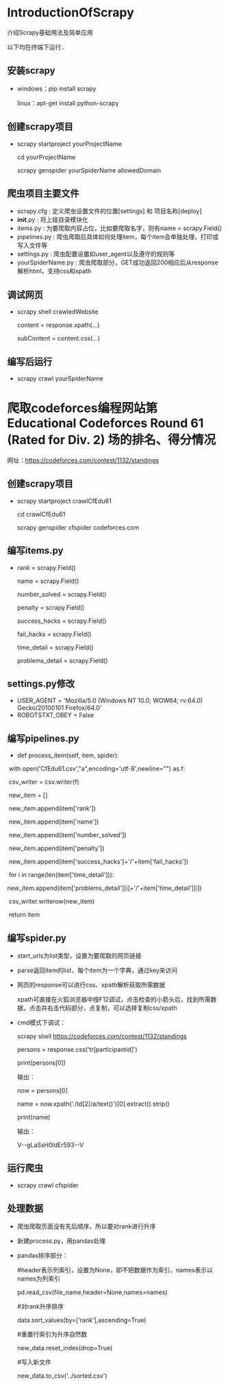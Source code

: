 # IntroductionOfScrapy
介绍Scrapy基础用法及简单应用

以下均在终端下运行..

## 安装scrapy

* windows：pip install scrapy

  linux：apt-get install python-scrapy
## 创建scrapy项目

* scrapy startproject yourProjectName

  cd yourProjectName

  scrapy genspider yourSpiderName allowedDomain

## 爬虫项目主要文件

* scrapy.cfg : 定义爬虫设置文件的位置[settings] 和 项目名称[deploy]
* __init__.py : 将上级目录模块化
* items.py : 为要爬取内容占位，比如要爬取名字，则有name = scrapy.Field()
* pipelines.py : 爬虫爬取后具体如何处理item，每个item会单独处理，打印或写入文件等
* settings.py : 爬虫配置设置如user_agent以及遵守的规则等
* yourSpiderName.py : 爬虫爬取部分，GET成功返回200相应后从response解析html，支持css和xpath

## 调试网页

* scrapy shell crawledWebsite

  content = response.xpath(...)

  subContent = content.css(...)

## 编写后运行

* scrapy crawl yourSpiderName

# 爬取codeforces编程网站第 Educational Codeforces Round 61 (Rated for Div. 2) 场的排名、得分情况
网址：https://codeforces.com/contest/1132/standings

## 创建scrapy项目

* scrapy startproject crawlCfEdu61

  cd crawlCfEdu61

  scrapy genspider cfspider codeforces.com

## 编写items.py

* rank = scrapy.Field() 

    name = scrapy.Field() 

    number_solved = scrapy.Field()

    penalty = scrapy.Field()

    success_hacks = scrapy.Field()

    fail_hacks = scrapy.Field()

    time_detail = scrapy.Field()

    problems_detail = scrapy.Field()

## settings.py修改

* USER_AGENT = 'Mozilla/5.0 (Windows NT 10.0; WOW64; rv:64.0) Gecko/20100101 Firefox/64.0'
* ROBOTSTXT_OBEY = False

## 编写pipelines.py

* def process_item(self, item, spider):

​        with open('CfEdu61.csv',"a",encoding='utf-8',newline="") as f:

​            csv_writer = csv.writer(f)

​            new_item = []

​            new_item.append(item['rank'])

​            new_item.append(item['name'])

​            new_item.append(item['number_solved'])

​            new_item.append(item['penalty'])

​            new_item.append(item['success_hacks']+'/'+item['fail_hacks'])

​            for i in range(len(item['time_detail'])):

​                new_item.append(item['problems_detail'][i]+'/'+item['time_detail'][i])

​            csv_writer.writerow(new_item)

​        return item

## 编写spider.py

* start_urls为list类型，设置为要爬取的网页链接

* parse返回item的list，每个item为一个字典，通过key来访问

* 网页的response可以进行css、xpath解析获取所需数据

  xpath可直接在火狐浏览器中按F12调试，点击检查的小箭头后，找到所需数据，点击并右击代码部分，点复制，可以选择复制css/xpath

* cmd模式下调试：

  scrapy shell https://codeforces.com/contest/1132/standings

  persons = response.css('tr[participantid]')

  print(persons[0])						

  输出：

  <Selector xpath='descendant-or-self::tr[@participantid]' data='<tr participantid="23513496">\r\n    <td>\r'>

  now = persons[0]

  name = now.xpath('./td[2]/a/text()')[0].extract().strip()

  print(name)

  输出：

  V--gLaSsH0ldEr593--V

## 运行爬虫

* scrapy crawl cfspider

## 处理数据

* 爬虫爬取页面没有先后顺序，所以要对rank进行升序

* 新建process.py，用pandas处理

* pandas排序部分：

  #header表示列索引，设置为None，即不把数据作为索引，names表示以names为列索引

  pd.read_csv(file_name,header=None,names=names)

  #对rank升序排序

  data.sort_values(by=['rank'],ascending=True)

  #重置行索引为升序自然数

  new_data.reset_index(drop=True)

  #写入新文件

  new_data.to_csv('../sorted.csv')



